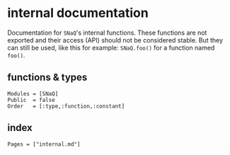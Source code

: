 # internal documentation

Documentation for `SNaQ`'s internal functions.
These functions are not exported and their access (API) should not be
considered stable. But they can still be used, like this for example:
`SNaQ.foo()` for a function named `foo()`.


## functions & types

```@autodocs
Modules = [SNaQ]
Public  = false
Order   = [:type,:function,:constant]
```

## index

```@index
Pages = ["internal.md"]
```
